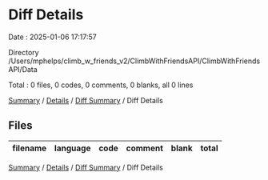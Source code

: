 # Diff Details

Date : 2025-01-06 17:17:57

Directory /Users/mphelps/climb_w_friends_v2/ClimbWithFriendsAPI/ClimbWithFriendsAPI/Data

Total : 0 files,  0 codes, 0 comments, 0 blanks, all 0 lines

[Summary](results.md) / [Details](details.md) / [Diff Summary](diff.md) / Diff Details

## Files
| filename | language | code | comment | blank | total |
| :--- | :--- | ---: | ---: | ---: | ---: |

[Summary](results.md) / [Details](details.md) / [Diff Summary](diff.md) / Diff Details